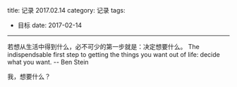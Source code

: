 title: 记录 2017.02.14
category: 记录
tags:
  - 目标
date: 2017-02-14
---

若想从生活中得到什么，必不可少的第一步就是：决定想要什么。
The indispendsable first step to getting the things you want out of life: decide what you want. -- Ben Stein

我，想要什么？